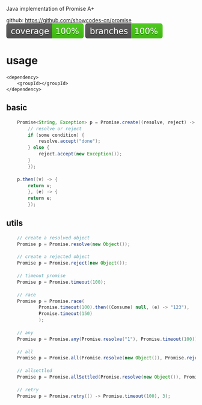 Java implementation of Promise A+

github: https://github.com/showcodes-cn/promise
![Coverage](.github/badges/jacoco.svg)
![Branches](.github/badges/branches.svg)

# usage
```aidl
<dependency>
    <groupId></groupId>
</dependency>
```

## basic

```java
    Promise<String, Exception> p = Promise.create((resolve, reject) -> {
        // resolve or reject
        if (some condition) {
            resolve.accept("done");
        } else {
            reject.accept(new Exception());
        }
        });

    p.then((v) -> {
        return v;
        }, (e) -> {
        return e;
        });
```

## utils

```java
    // create a resolved object
    Promise p = Promise.resolve(new Object());

    // create a rejected object
    Promise p = Promise.reject(new Object());
    
    // timeout promise
    Promise p = Promise.timeout(100);
    
    // race
    Promise p = Promise.race(
            Promise.timeout(100).then((Consume) null, (e) -> "123"),
            Promise.timeout(150)
            );
    
    // any
    Promise p = Promise.any(Promise.resolve("1"), Promise.timeout(100));
    
    // all
    Promise p = Promise.all(Promise.resolve(new Object()), Promise.reject(new Object()));
    
    // allsettled
    Promise p = Promise.allSettled(Promise.resolve(new Object()), Promise.reject(new Object()));

    // retry
    Promise p = Promise.retry(() -> Promise.timeout(100), 3);
```